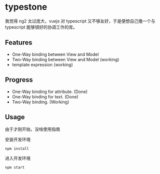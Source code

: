 # typestone

我觉得 ng2 太过庞大，vuejs 对 typescript 又不够友好，于是便想自己撸一个与 typescript 能够很好的协调工作的库。

## Features
- One-Way binding between View and Model
- Two-Way binding between View and Model (working)
- template expression (working)

## Progress
- One-Way binding for attribute. (Done)
- One-Way binding for text. (Done)
- Two-Way binding. (Working)

## Usage

由于才刚开始，没啥使用指南

安装开发环境
```
npm install
```

进入开发环境
```
npm start
```
